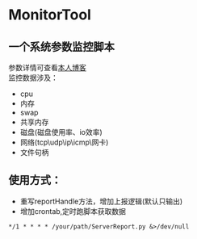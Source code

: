 # MonitorTool
## 一个系统参数监控脚本
参数详情可查看[本人博客](http://blog.csdn.net/b2222505)<br>
监控数据涉及：
- cpu
- 内存
- swap
- 共享内存
- 磁盘(磁盘使用率、io效率)
- 网络(tcp\udp\ip\icmp\网卡)
- 文件句柄

## 使用方式：
- 重写reportHandle方法，增加上报逻辑(默认只输出)
- 增加crontab,定时跑脚本获取数据
```shell
*/1 * * * * /your/path/ServerReport.py &>/dev/null
```


